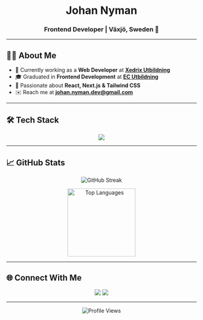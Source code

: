 <h1 align="center">Johan Nyman</h1>
<h3 align="center">Frontend Developer | Växjö, Sweden 📍</h3>

---

## 👨‍💻 About Me
- 💼 Currently working as a **Web Developer** at [**Xedrix Utbildning**](https://www.linkedin.com/company/xedrix-utbildning/posts/?feedView=all)
- 🎓 Graduated in **Frontend Development** at [**EC Utbildning**](https://ecutbildning.se)  
- 🌱 Passionate about **React, Next.js & Tailwind CSS**  
- ✉️ Reach me at **johan.nyman.dev@gmail.com**  

---

## 🛠 Tech Stack
<p align="center">
  <img src="https://skillicons.dev/icons?i=html,css,js,ts,react,nextjs,tailwind,nodejs,express,git,github,vscode,figma,linux" />
</p>

---

## 📈 GitHub Stats
<p align="center">
  <img src="https://github-readme-streak-stats.herokuapp.com/?user=nyman556&theme=nightowl" alt="GitHub Streak" />
</p>

<p align="center">
  <img src="https://github-readme-stats.vercel.app/api/top-langs/?username=nyman556&layout=compact&theme=nightowl" height="180" alt="Top Languages" />
</p>

---

## 🌐 Connect With Me
<p align="center">
  <a href="mailto:johan.nyman.dev@gmail.com"><img src="https://img.shields.io/badge/Email-D14836?style=for-the-badge&logo=gmail&logoColor=white"/></a>
  <a href="https://www.linkedin.com/in/johan-nyman-b574831bb/" target="_blank"><img src="https://img.shields.io/badge/LinkedIn-0077B5?style=for-the-badge&logo=linkedin&logoColor=white"/></a>
</p>

---

<p align="center">
  <img src="https://komarev.com/ghpvc/?username=nyman556&color=blue&style=flat-square&label=Profile+Views" alt="Profile Views" />
</p>
